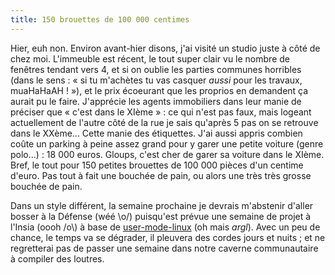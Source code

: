 ```yaml
---
title: 150 brouettes de 100 000 centimes
---
```


Hier, euh non. Environ avant-hier disons, j'ai visité un studio juste à côté
de chez moi. L'immeuble est récent, le tout super clair vu le nombre de
fenêtres tendant vers 4, et si on oublie les parties communes horribles (dans
le sens : « si tu m'achètes tu vas casquer _aussi_ pour les travaux, muaHaHaAH
! »), et le prix écoeurant que les proprios en demandent ça aurait pu le
faire. J'apprécie les agents immobiliers dans leur manie de préciser que «
c'est dans le XIème » : ce qui n'est pas faux, mais logeant actuellement de
l'autre côté de la rue je sais qu'après 5 pas on se retrouve dans le XXème...
Cette manie des étiquettes. J'ai aussi appris combien coûte un parking à peine
assez grand pour y garer une petite voiture (genre polo...) : 18 000 euros.
Gloups, c'est cher de garer sa voiture dans le XIème. Bref, le tout pour 150
petites brouettes de 100 000 pièces d'un centime d'euro. Pas tout à fait une
bouchée de pain, ou alors une très très grosse bouchée de pain.

Dans un style différent, la semaine prochaine je devrais m'abstenir d'aller
bosser à la Défense (wéé \o/) puisqu'est prévue une semaine de projet à
l'Insia (oooh /o\\) à base de [user-mode-linux](http://usermodelinux.org/) (oh
mais *argl*). Avec un peu de chance, le temps va se dégrader, il pleuvera des
cordes jours et nuits ; et ne regretterai pas de passer une semaine dans notre
caverne communautaire à compiler des loutres.

